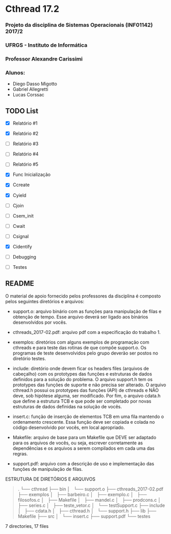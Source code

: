 # Cthread 17.2 #
### Projeto da disciplina de Sistemas Operacionais (INF01142) 2017/2 ###
### UFRGS - Instituto de Informática ##
### Professor Alexandre Carissimi ###
### Alunos: ###
* Diego Dasso Migotto
* Gabriel Allegretti
* Lucas Corssac

## TODO List ##

- [x] Relatório #1
- [X] Relatório #2 
- [ ] Relatório #3
- [ ] Relatório #4
- [ ] Relatório #5
- [X] Func Inicialização
- [X] Ccreate
- [X] Cyield
- [ ] Cjoin
- [ ] Csem_init
- [ ] Cwait
- [ ] Csignal
- [X] Cidentify
- [ ] Debugging
- [ ] Testes


## README

O material de apoio fornecido pelos professores da disciplina é composto pelos seguintes diretórios e arquivos:

- support.o: arquivo binário com as funções para manipulação de filas e obtenção de tempo. Esse arquivo deverá ser ligado aos binários desenvolvidos por vocês.

- cthreads_2017-02.pdf: arquivo pdf com a especificação do trabalho 1.

- exemplos: diretórios com alguns exemplos de programação com cthreads e para teste das rotinas de que compõe support.o. Os programas de teste desenvolvidos pelo grupo deverão ser postos no diretório testes.

- include: diretório onde devem ficar os headers files (arquivos de cabeçalho) com os prototypes das funções e estruturas de dados definidos para a solução do problema. O arquivo support.h tem os prototypes das funções de suporte e não precisa ser alterado. O arquivo cthread.h possui os prototypes das funções (API) de cthreads e NÃO deve, sob hipótese alguma, ser modificado. Por fim, o arquivo cdata.h que define a estrutura TCB e que pode ser completado por novas estruturas de dados definidas na solução de vocês.

- insert.c: função de inserção de elementos TCB em uma fila mantendo o ordenamento crescente. Essa função deve ser copiada e colada no código desenvolvido por vocês, em local apropriado.

- Makefile: arquivo de base para um Makefile que DEVE ser adaptado para os arquivos de vocês, ou seja, escrever corretamente as dependências e os arquivos a serem compilados em cada uma das regras.

- support.pdf: arquivo com a descrição de uso e implementação das funções de manipulação de filas.




ESTRUTURA DE DIRETÓRIOS E ARQUIVOS

> .
> └── cthread
>     ├── bin
>     │   └── support.o
>     ├── cthreads_2017-02.pdf
>     ├── exemplos
>     │   ├── barbeiro.c
>     │   ├── exemplo.c
>     │   ├── filosofos.c
>     │   ├── Makefile
>     │   ├── mandel.c
>     │   ├── prodcons.c
>     │   ├── series.c
>     │   ├── teste_vetor.c
>     │   └── testSupport.c
>     ├── include
>     │   ├── cdata.h
>     │   ├── cthread.h
>     │   └── support.h
>     ├── lib
>     ├── Makefile
>     ├── src
>     │   └── insert.c
>     ├── support.pdf
>     └── testes

7 directories, 17 files

